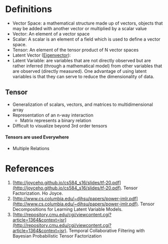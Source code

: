 # Definitions
- Vector Space: a mathematical structure made up of vectors, objects that may be added with another vector or multiplied by a scalar value
- Vector: An element of a vector space
- Scalar: A scalar is an element of a field which is used to define a vector space.
- Tensor: An element of the tensor product of N vector spaces
- Latent Vector ([Eigenvector](http://mathworld.wolfram.com/Eigenvector.html)): 
- Latent Variable: are variables that are not directly observed but are rather inferred (through a mathematical model) from other variables that are observed (directly measured). One advantage of using latent variables is that they can serve to reduce the dimensionality of data. 


## Tensor
- Generalization of scalars, vectors, and matrices to multidimensional array
- Representation of an n-way interaction
  - Matrix represents a binary relation
- Difficult to visualize beyond 3rd order tensors
#### Tensors are used Everywhere
- Multiple Relations
  
  
# References
1. [http://joyceho.github.io/cs584_s16/slides/tf-20.pdf](http://joyceho.github.io/cs584_s16/slides/tf-20.pdf). Tensor Factorization. Ho Joyce.
2. [http://www.cs.columbia.edu/~djhsu/papers/power-jmlr.pdf](http://www.cs.columbia.edu/~djhsu/papers/power-jmlr.pdf). Tensor Decompositions for Learning Latent Variable Models.
3. [http://repository.cmu.edu/cgi/viewcontent.cgi?article=1364&context=isr](http://repository.cmu.edu/cgi/viewcontent.cgi?article=1364&context=isr). Temporal Collaborative Filtering with Bayesian Probabilistic Tensor Factorization
